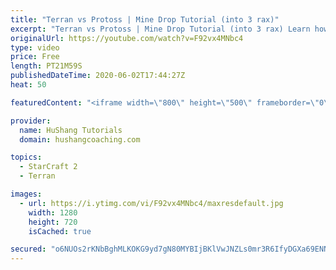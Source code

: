 ```yaml
---
title: "Terran vs Protoss | Mine Drop Tutorial (into 3 rax)"
excerpt: "Terran vs Protoss | Mine Drop Tutorial (into 3 rax) Learn how to start dominating Protoss players with one of the most standard builds in TvP. In this guide you'll learn how to begin with a mine drop to put on some pressure with the possibility of dealing game ending damage and then transition into a"
originalUrl: https://youtube.com/watch?v=F92vx4MNbc4
type: video
price: Free
length: PT21M59S
publishedDateTime: 2020-06-02T17:44:27Z
heat: 50

featuredContent: "<iframe width=\"800\" height=\"500\" frameborder=\"0\" src=\"https://www.youtube.com/embed/F92vx4MNbc4\" allow=\"accelerometer; autoplay; encrypted-media; gyroscope; picture-in-picture\" allowfullscreen></iframe>"

provider:
  name: HuShang Tutorials
  domain: hushangcoaching.com

topics:
  - StarCraft 2
  - Terran

images:
  - url: https://i.ytimg.com/vi/F92vx4MNbc4/maxresdefault.jpg
    width: 1280
    height: 720
    isCached: true

secured: "o6NUOs2rKNbBghMLKOKG9yd7gN80MYBIjBKlVwJNZLs0mr3R6IfyDGXa69ENN+C6sFJJPNpKlo8nY4xNBVsRknl90r8Juq1UBPUyIOGpfZ1hNFHWIHMEjwhbJ+WN6FZKLdKosTOrygsBZ2lXWjfR2uM2EJ/lqVMfX8y9IdQ6Uiwu/odT5TGL1qker+vjSRJIH6fZqGPMeyu7FLe7ZVT+1n7yR3Z/MMR7z7MfUxT/tB2/+T3hx2blm7Y/DyPzq6N2YfcPbxwkQwbKXl/fttvkhzS9N5yDdxOlPb0zDsr/M+QIy4jY9Me5jJ7lzGfym+0boQ3tkZHiRPCm1ES1l9fWEgG2sKlQ3oCALQ18LSveS3ywPBIWoZscB6opeow0djSm3N9ygx5Hhu1AddBKFZikQxNlPbTpo53G6ecQ1H/A8Lg=;gLAn5R+cWUeA5Urvj2WaSg=="
---
```


